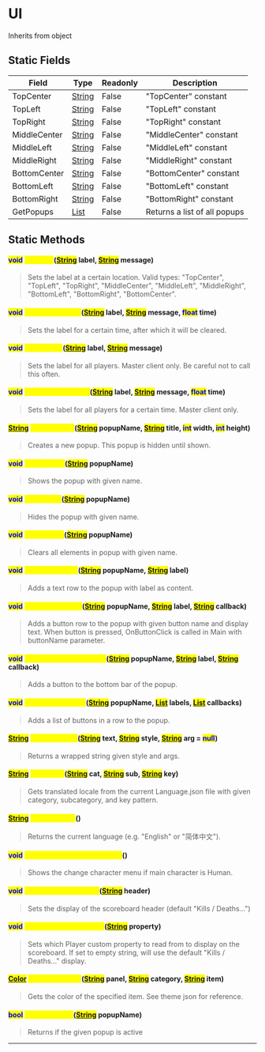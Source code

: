 # UI
Inherits from object
## Static Fields
|Field|Type|Readonly|Description|
|---|---|---|---|
|TopCenter|[String](../static/String.md)|False|"TopCenter" constant|
|TopLeft|[String](../static/String.md)|False|"TopLeft" constant|
|TopRight|[String](../static/String.md)|False|"TopRight" constant|
|MiddleCenter|[String](../static/String.md)|False|"MiddleCenter" constant|
|MiddleLeft|[String](../static/String.md)|False|"MiddleLeft" constant|
|MiddleRight|[String](../static/String.md)|False|"MiddleRight" constant|
|BottomCenter|[String](../static/String.md)|False|"BottomCenter" constant|
|BottomLeft|[String](../static/String.md)|False|"BottomLeft" constant|
|BottomRight|[String](../static/String.md)|False|"BottomRight" constant|
|GetPopups|[List](../objects/List.md)|False|Returns a list of all popups|
## Static Methods
#### <mark style="color:blue;">void</mark> <mark style="color:yellow;">SetLabel</mark>(<mark style="color:blue;">[String](../static/String.md)</mark> label, <mark style="color:blue;">[String](../static/String.md)</mark> message)
> Sets the label at a certain location. Valid types: "TopCenter", "TopLeft", "TopRight", "MiddleCenter", "MiddleLeft", "MiddleRight", "BottomLeft", "BottomRight", "BottomCenter".
#### <mark style="color:blue;">void</mark> <mark style="color:yellow;">SetLabelForTime</mark>(<mark style="color:blue;">[String](../static/String.md)</mark> label, <mark style="color:blue;">[String](../static/String.md)</mark> message, <mark style="color:blue;">float</mark> time)
> Sets the label for a certain time, after which it will be cleared.
#### <mark style="color:blue;">void</mark> <mark style="color:yellow;">SetLabelAll</mark>(<mark style="color:blue;">[String](../static/String.md)</mark> label, <mark style="color:blue;">[String](../static/String.md)</mark> message)
> Sets the label for all players. Master client only. Be careful not to call this often.
#### <mark style="color:blue;">void</mark> <mark style="color:yellow;">SetLabelForTimeAll</mark>(<mark style="color:blue;">[String](../static/String.md)</mark> label, <mark style="color:blue;">[String](../static/String.md)</mark> message, <mark style="color:blue;">float</mark> time)
> Sets the label for all players for a certain time. Master client only.
#### <mark style="color:blue;">[String](../static/String.md)</mark> <mark style="color:yellow;">CreatePopup</mark>(<mark style="color:blue;">[String](../static/String.md)</mark> popupName, <mark style="color:blue;">[String](../static/String.md)</mark> title, <mark style="color:blue;">int</mark> width, <mark style="color:blue;">int</mark> height)
> Creates a new popup. This popup is hidden until shown.
#### <mark style="color:blue;">void</mark> <mark style="color:yellow;">ShowPopup</mark>(<mark style="color:blue;">[String](../static/String.md)</mark> popupName)
> Shows the popup with given name.
#### <mark style="color:blue;">void</mark> <mark style="color:yellow;">HidePopup</mark>(<mark style="color:blue;">[String](../static/String.md)</mark> popupName)
> Hides the popup with given name.
#### <mark style="color:blue;">void</mark> <mark style="color:yellow;">ClearPopup</mark>(<mark style="color:blue;">[String](../static/String.md)</mark> popupName)
> Clears all elements in popup with given name.
#### <mark style="color:blue;">void</mark> <mark style="color:yellow;">AddPopupLabel</mark>(<mark style="color:blue;">[String](../static/String.md)</mark> popupName, <mark style="color:blue;">[String](../static/String.md)</mark> label)
> Adds a text row to the popup with label as content.
#### <mark style="color:blue;">void</mark> <mark style="color:yellow;">AddPopupButton</mark>(<mark style="color:blue;">[String](../static/String.md)</mark> popupName, <mark style="color:blue;">[String](../static/String.md)</mark> label, <mark style="color:blue;">[String](../static/String.md)</mark> callback)
> Adds a button row to the popup with given button name and display text. When button is pressed, OnButtonClick is called in Main with buttonName parameter.
#### <mark style="color:blue;">void</mark> <mark style="color:yellow;">AddPopupBottomButton</mark>(<mark style="color:blue;">[String](../static/String.md)</mark> popupName, <mark style="color:blue;">[String](../static/String.md)</mark> label, <mark style="color:blue;">[String](../static/String.md)</mark> callback)
> Adds a button to the bottom bar of the popup.
#### <mark style="color:blue;">void</mark> <mark style="color:yellow;">AddPopupButtons</mark>(<mark style="color:blue;">[String](../static/String.md)</mark> popupName, <mark style="color:blue;">[List](../objects/List.md)</mark> labels, <mark style="color:blue;">[List](../objects/List.md)</mark> callbacks)
> Adds a list of buttons in a row to the popup.
#### <mark style="color:blue;">[String](../static/String.md)</mark> <mark style="color:yellow;">WrapStyleTag</mark>(<mark style="color:blue;">[String](../static/String.md)</mark> text, <mark style="color:blue;">[String](../static/String.md)</mark> style, <mark style="color:blue;">[String](../static/String.md)</mark> arg = <mark style="color:blue;">null</mark>)
> Returns a wrapped string given style and args.
#### <mark style="color:blue;">[String](../static/String.md)</mark> <mark style="color:yellow;">GetLocale</mark>(<mark style="color:blue;">[String](../static/String.md)</mark> cat, <mark style="color:blue;">[String](../static/String.md)</mark> sub, <mark style="color:blue;">[String](../static/String.md)</mark> key)
> Gets translated locale from the current Language.json file with given category, subcategory, and key pattern.
#### <mark style="color:blue;">[String](../static/String.md)</mark> <mark style="color:yellow;">GetLanguage</mark>()
> Returns the current language (e.g. "English" or "简体中文").
#### <mark style="color:blue;">void</mark> <mark style="color:yellow;">ShowChangeCharacterMenu</mark>()
> Shows the change character menu if main character is Human.
#### <mark style="color:blue;">void</mark> <mark style="color:yellow;">SetScoreboardHeader</mark>(<mark style="color:blue;">[String](../static/String.md)</mark> header)
> Sets the display of the scoreboard header (default "Kills / Deaths...")
#### <mark style="color:blue;">void</mark> <mark style="color:yellow;">SetScoreboardProperty</mark>(<mark style="color:blue;">[String](../static/String.md)</mark> property)
> Sets which Player custom property to read from to display on the scoreboard. If set to empty string, will use the default "Kills / Deaths..." display.
#### <mark style="color:blue;">[Color](../objects/Color.md)</mark> <mark style="color:yellow;">GetThemeColor</mark>(<mark style="color:blue;">[String](../static/String.md)</mark> panel, <mark style="color:blue;">[String](../static/String.md)</mark> category, <mark style="color:blue;">[String](../static/String.md)</mark> item)
> Gets the color of the specified item. See theme json for reference.
#### <mark style="color:blue;">bool</mark> <mark style="color:yellow;">IsPopupActive</mark>(<mark style="color:blue;">[String](../static/String.md)</mark> popupName)
> Returns if the given popup is active

---


